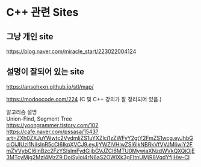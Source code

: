 # C++ 관련 Sites

## 그냥 개인 site
https://blog.naver.com/miracle_start/223022004124

## 설명이 잘되어 있는 site
https://ansohxxn.github.io/stl/map/

https://modoocode.com/224
(C 및 C++ 강의가 잘 정리되어 있음.)  
  
알고리즘 설명  
Union-Find, Segment Tree  
https://yoongrammer.tistory.com/102  
https://cafe.naver.com/pssasa/1543?art=ZXh0ZXJuYWwtc2VydmljZS1uYXZlci1zZWFyY2gtY2FmZS1wcg.eyJhbGciOiJIUzI1NiIsInR5cCI6IkpXVCJ9.eyJjYWZlVHlwZSI6IkNBRkVfVVJMIiwiY2FmZVVybCI6InBzc2FzYSIsImFydGljbGVJZCI6MTU0MywiaXNzdWVkQXQiOjE3MTcyMjg2MzI4MzZ9.DoiSyloi4rN6aS2OWlXk3gFItnUMjR8VqdYfjiHw-CI  
